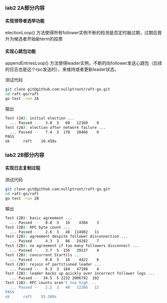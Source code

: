 ### lab2 2A部分内容
#### 实现领导者选举功能
electionLoop() 方法使得所有follower实例不断的检测是否定时器过期，过期后晋升为候选者开始新term的投票
#### 实现心跳包功能
appendEntriesLoop() 方法使得leader实例，不断的向follower发送心跳包（后续的日志也是这个rpc发送的），来维持或者更新leader状态。

测试代码
```sh
git clone git@github.com:nullptroot/raft-go.git
cd raft-go/raft
go test -run 2A
```
输出
```sh
Test (2A): initial election ...
  ... Passed --   3.0  3   60   12160    0
Test (2A): election after network failure ...
  ... Passed --   7.4  3  178   28466    0
PASS
ok      raft    10.458s
```
### lab2 2B部分内容
#### 实现日志复制过程
测试代码
```sh
git clone git@github.com:nullptroot/raft-go.git
cd raft-go/raft
go test -run 2B
```
输出
```sh
Test (2B): basic agreement ...
  ... Passed --   0.8  3   16    4366    3
Test (2B): RPC byte count ...
  ... Passed --   2.6  3   48  114902   11
Test (2B): agreement despite follower disconnection ...
  ... Passed --   4.3  3   86   24282    7
Test (2B): no agreement if too many followers disconnect ...
  ... Passed --   3.7  5  156   39137    4
Test (2B): concurrent Start()s ...
  ... Passed --   0.8  3   16    4422    6
Test (2B): rejoin of partitioned leader ...
  ... Passed --   6.3  3  184   47198    4
Test (2B): leader backs up quickly over incorrect follower logs ...
  ... Passed --  34.5  5 2232 2006792  102
Test (2B): RPC counts aren't too high ...
  ... Passed --   2.2  3   40   12266   12
PASS
ok  	raft	55.309s
```
